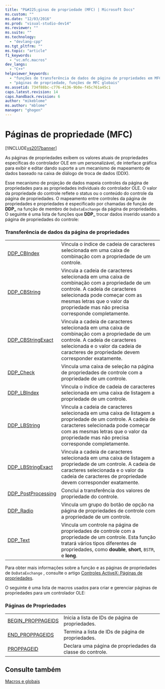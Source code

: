 ```yaml
---
title: "P&#225;ginas de propriedade (MFC) | Microsoft Docs"
ms.custom: ""
ms.date: "12/03/2016"
ms.prod: "visual-studio-dev14"
ms.reviewer: ""
ms.suite: ""
ms.technology: 
  - "devlang-cpp"
ms.tgt_pltfrm: ""
ms.topic: "article"
f1_keywords: 
  - "vc.mfc.macros"
dev_langs: 
  - "C++"
helpviewer_keywords: 
  - "funções de transferência de dados de página de propriedades em MFC"
  - "páginas de propriedade, funções de MFC globais"
ms.assetid: 734f88bc-c776-4136-9b0e-f45c761a45c1
caps.latest.revision: 14
caps.handback.revision: 6
author: "mikeblome"
ms.author: "mblome"
manager: "ghogen"
---
```

# P&#225;ginas de propriedade (MFC)
[!INCLUDE[vs2017banner](../../assembler/inline/includes/vs2017banner.md)]

As páginas de propriedades exibem os valores atuais de propriedades específicas do controlador OLE em um personalizável, de interface gráfica para exibir e editar dando suporte a um mecanismo de mapeamento de dados baseado na caixa de diálogo de troca de dados \(DDX\).  
  
 Esse mecanismo de projeção de dados mapeia controles da página de propriedades para as propriedades individuais do controlador OLE.  O valor da propriedade do controle reflete o status ou o conteúdo do controle da página de propriedades.  O mapeamento entre controles da página de propriedades e propriedades é especificado por chamadas de função de **DDP\_** na função de membro de `DoDataExchange` da página de propriedades.  O seguinte é uma lista de funções que **DDP\_** trocar dados inserido usando a página de propriedades do controle:  
  
### Transferência de dados da página de propriedades  
  
|||  
|-|-|  
|[DDP\_CBIndex](../Topic/DDP_CBIndex.md)|Vincula o índice de cadeia de caracteres selecionada em uma caixa de combinação com a propriedade de um controle.|  
|[DDP\_CBString](../Topic/DDP_CBString.md)|Vincula a cadeia de caracteres selecionada em uma caixa de combinação com a propriedade de um controle.  A cadeia de caracteres selecionada pode começar com as mesmas letras que o valor da propriedade mas não precisa corresponde completamente.|  
|[DDP\_CBStringExact](../Topic/DDP_CBStringExact.md)|Vincula a cadeia de caracteres selecionada em uma caixa de combinação com a propriedade de um controle.  A cadeia de caracteres selecionada e o valor da cadeia de caracteres de propriedade devem corresponder exatamente.|  
|[DDP\_Check](../Topic/DDP_Check.md)|Vincula uma caixa de seleção na página de propriedades de controle com a propriedade de um controle.|  
|[DDP\_LBIndex](../Topic/DDP_LBIndex.md)|Vincula o índice de cadeia de caracteres selecionada em uma caixa de listagem a propriedade de um controle.|  
|[DDP\_LBString](../Topic/DDP_LBString.md)|Vincula a cadeia de caracteres selecionada em uma caixa de listagem a propriedade de um controle.  A cadeia de caracteres selecionada pode começar com as mesmas letras que o valor da propriedade mas não precisa corresponde completamente.|  
|[DDP\_LBStringExact](../Topic/DDP_LBStringExact.md)|Vincula a cadeia de caracteres selecionada em uma caixa de listagem a propriedade de um controle.  A cadeia de caracteres selecionada e o valor da cadeia de caracteres de propriedade devem corresponder exatamente.|  
|[DDP\_PostProcessing](../Topic/DDP_PostProcessing.md)|Conclui a transferência dos valores de propriedade do controle.|  
|[DDP\_Radio](../Topic/DDP_Radio.md)|Vincula um grupo do botão de opção na página de propriedades de controle com a propriedade de um controle.|  
|[DDP\_Text](../Topic/DDP_Text.md)|Vincula um controle na página de propriedades de controle com a propriedade de um controle.  Esta função tratará vários tipos diferentes de propriedades, como **double**, **short**, `BSTR`, e **long**.|  
  
 Para obter mais informações sobre a função e as páginas de propriedades de `DoDataExchange` , consulte o artigo [Controles ActiveX: Páginas de propriedades](../../mfc/mfc-activex-controls-property-pages.md).  
  
 O seguinte é uma lista de macros usados para criar e gerenciar páginas de propriedades para um controlador OLE:  
  
### Páginas de Propriedades  
  
|||  
|-|-|  
|[BEGIN\_PROPPAGEIDS](../Topic/BEGIN_PROPPAGEIDS.md)|Inicia a lista de IDs de página de propriedades.|  
|[END\_PROPPAGEIDS](../Topic/END_PROPPAGEIDS.md)|Termina a lista de IDs de página de propriedades.|  
|[PROPPAGEID](../Topic/PROPPAGEID.md)|Declara uma página de propriedades da classe do controle.|  
  
## Consulte também  
 [Macros e globais](../../mfc/reference/mfc-macros-and-globals.md)